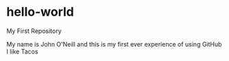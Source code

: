 # hello-world
My First Repository

My name is John O'Neill and this is my first ever experience of using GitHub
I like Tacos
